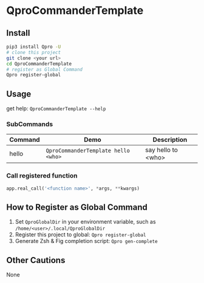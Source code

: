 # QproCommanderTemplate

## Install

```sh
pip3 install Qpro -U
# clone this project
git clone <your url>
cd QproCommanderTemplate
# register as Global Command
Qpro register-global
```

## Usage

get help: `QproCommanderTemplate --help`

### SubCommands

| Command  | Demo                           | Description        |
| -------- | ------------------------------ | ------------------ |
| hello | `QproCommanderTemplate hello <who>` | say hello to \<who> |

### Call registered function

```python
app.real_call('<function name>', *args, **kwargs)
```

## How to Register as Global Command

1. Set `QproGlobalDir` in your environment variable, such as `/home/<user>/.local/QproGlobalDir`
2. Register this project to global: `Qpro register-global`
3. Generate Zsh & Fig completion script: `Qpro gen-complete`

## Other Cautions

None
